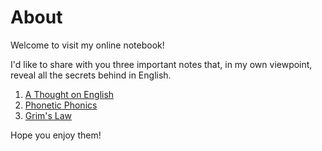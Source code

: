 # About

Welcome to visit my online notebook! 

I'd like to share with you three important notes that, in my own viewpoint, reveal all the secrets behind in English.

1.  [A Thought on English](english/a_thought_on_english.md)
2.  [Phonetic Phonics](english/phonetic_phonics.md)
3.  [Grim's Law](english/grimms_law.md)

Hope you enjoy them! 